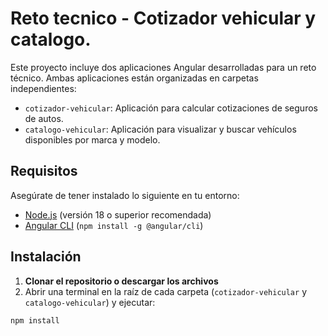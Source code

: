# Reto tecnico - Cotizador vehicular y catalogo.

Este proyecto incluye dos aplicaciones Angular desarrolladas para un reto técnico. Ambas aplicaciones están organizadas en carpetas independientes:

- `cotizador-vehicular`: Aplicación para calcular cotizaciones de seguros de autos.
- `catalogo-vehicular`: Aplicación para visualizar y buscar vehículos disponibles por marca y modelo.

## Requisitos

Asegúrate de tener instalado lo siguiente en tu entorno:

- [Node.js](https://nodejs.org/) (versión 18 o superior recomendada)
- [Angular CLI](https://angular.io/cli) (`npm install -g @angular/cli`)

## Instalación

1. **Clonar el repositorio o descargar los archivos**
2. Abrir una terminal en la raíz de cada carpeta (`cotizador-vehicular` y `catalogo-vehicular`) y ejecutar:

```bash
npm install
